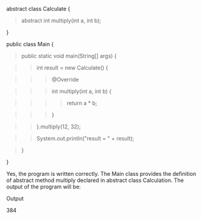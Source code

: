 abstract class Calculate {

> abstract int multiply(int a, int b);

}

public class Main {

> public static void main(String\[\] args) {

> > int result = new Calculate() {

> > > @Override

> > > int multiply(int a, int b) {

> > > > return a \* b;

> > > }

> > }.multiply(12, 32);

> > System.out.println(\"result = \" + result);

> }

}

Yes, the program is written correctly. The Main class provides the
definition of abstract method multiply declared in abstract class
Calculation. The output of the program will be:

Output

384